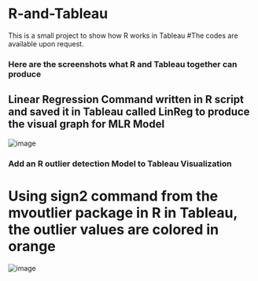 # R-and-Tableau
This is a small project to show how R works in Tableau
#The codes are available upon request. 
### Here are the screenshots what R and Tableau together can produce
## Linear Regression Command written in R script and saved it in Tableau called LinReg to produce the visual graph for MLR Model
![image](https://user-images.githubusercontent.com/71402093/183518259-d6cdd142-ac10-4cc6-bef4-d9f29a024edc.png)

### Add an R outlier detection Model to Tableau Visualization
# Using sign2 command from the mvoutlier package in R in Tableau, the outlier values are colored in orange 
![image](https://user-images.githubusercontent.com/71402093/183521534-5a83c689-d52a-499e-98d0-ffc3f232522d.png)

